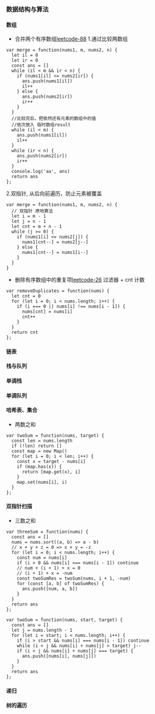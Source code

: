### 数据结构与算法
#### 数组
* 合并两个有序数组[leetcode-88](https://leetcode.cn/problems/merge-sorted-array/)
1.通过比较两数组
```
var merge = function(nums1, m, nums2, n) {
  let il = 0
  let ir = 0
  const ans = []
  while (il < m && ir < n) {
    if (nums1[il] <= nums2[ir]) {
      ans.push(nums1[il])
      il++
    } else {
      ans.push(nums2[ir])
      ir++
    }
  }
  //比较完后，把依然还有元素的数组中的值
  //依次放入 临时数组result
  while (il < m) {
    ans.push(nums1[il])
    il++
  }
  while (ir < n) {
    ans.push(nums2[ir])
    ir++
  }
  console.log('aa', ans)
  return ans
};
```
2.双指针, 从后向前遍历，防止元素被覆盖
```
var merge = function(nums1, m, nums2, n) {
  // 双指针 原地算法
  let i = m - 1
  let j = n - 1
  let cnt = m + n - 1
  while (j >= 0) {
    if (nums1[i] <= nums2[j]) {
      nums1[cnt--] = nums2[j--]
    } else {
      nums1[cnt--] = nums1[i--]
    }
  }
}
```
* 删除有序数组中的重复项[leetcode-26](https://leetcode.cn/problems/remove-duplicates-from-sorted-array/)
过滤器 + cnt 计数
```
var removeDuplicates = function(nums) {
  let cnt = 0
  for (let i = 0; i < nums.length; i++) {
    if (i === 0 || nums[i] !== nums[i - 1]) {
      nums[cnt] = nums[i]
      cnt++
    }
  }
  return cnt
};
```
#### 链表
#### 栈与队列
#### 单调栈
#### 单调队列
#### 哈希表、集合
* 两数之和
```
var twoSum = function(nums, target) {
  const len = nums.length
  if (!len) return []
  const map = new Map()
  for (let i = 0; i < len; i++) {
    const x = target - nums[i]
    if (map.has(x)) {
      return [map.get(x), i]
    }
    map.set(nums[i], i)
  }
};
```

#### 双指针扫描
* 三数之和
```
var threeSum = function(nums) {
  const ans = []
  nums = nums.sort((a, b) => a - b)
  // x + y + z = 0 => x + y = -z
  for (let i = 0; i < nums.length; i++) {
    const num = nums[i]
    if (i > 0 && nums[i] === nums[i - 1]) continue
    // num + (i + 1) + x = 0
    // (i + 1) + x = -num
    const twoSumRes = twoSum(nums, i + 1, -num)
    for (const [a, b] of twoSumRes) {
      ans.push([num, a, b])
    }
  }
  return ans
};

var twoSum = function(nums, start, target) {
  const ans = []
  let j = nums.length - 1
  for (let i = start; i < nums.length; i++) {
    if (i > start && nums[i] === nums[i - 1]) continue
    while (i < j && nums[i] + nums[j] > target) j--
    if (i < j && nums[i] + nums[j] === target) {
      ans.push([nums[i], nums[j]])
    }
  }
  return ans
};
```
#### 递归
#### 树的遍历